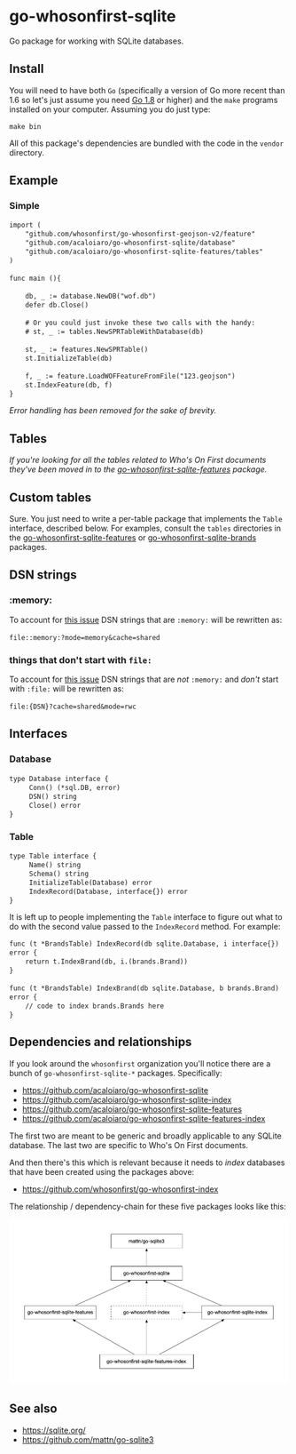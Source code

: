 # go-whosonfirst-sqlite

Go package for working with SQLite databases.

## Install

You will need to have both `Go` (specifically a version of Go more recent than 1.6 so let's just assume you need [Go 1.8](https://golang.org/dl/) or higher) and the `make` programs installed on your computer. Assuming you do just type:

```
make bin
```

All of this package's dependencies are bundled with the code in the `vendor` directory.

## Example

### Simple

```
import (
	"github.com/whosonfirst/go-whosonfirst-geojson-v2/feature"
	"github.com/acaloiaro/go-whosonfirst-sqlite/database"
	"github.com/acaloiaro/go-whosonfirst-sqlite-features/tables"
)

func main (){

	db, _ := database.NewDB("wof.db")
	defer db.Close()

	# Or you could just invoke these two calls with the handy:
	# st, _ := tables.NewSPRTableWithDatabase(db)

	st, _ := features.NewSPRTable()
	st.InitializeTable(db)

	f, _ := feature.LoadWOFFeatureFromFile("123.geojson")
	st.IndexFeature(db, f)
}
```

_Error handling has been removed for the sake of brevity._

## Tables

_If you're looking for all the tables related to Who's On First documents they've been moved in to the [go-whosonfirst-sqlite-features](https://github.com/acaloiaro/go-whosonfirst-sqlite-features) package._

## Custom tables

Sure. You just need to write a per-table package that implements the `Table` interface, described below. For examples, consult the `tables` directories in the [go-whosonfirst-sqlite-features](https://github.com/acaloiaro/go-whosonfirst-sqlite-features) or [go-whosonfirst-sqlite-brands](https://github.com/acaloiaro/go-whosonfirst-sqlite-brands) packages.

## DSN strings

### :memory:

To account for [this issue](https://github.com/mattn/go-sqlite3/issues/204) DSN strings that are `:memory:` will be rewritten as:

`file::memory:?mode=memory&cache=shared`

### things that don't start with `file:`

To account for [this issue](https://github.com/mattn/go-sqlite3/issues/39) DSN strings that are _not_ `:memory:` and _don't_ start with `:file:` will be rewritten as:

`file:{DSN}?cache=shared&mode=rwc`

## Interfaces

### Database

```
type Database interface {
     Conn() (*sql.DB, error)
     DSN() string
     Close() error
}
```

### Table

```
type Table interface {
     Name() string
     Schema() string
     InitializeTable(Database) error
     IndexRecord(Database, interface{}) error
}
```

It is left up to people implementing the `Table` interface to figure out what to do with the second value passed to the `IndexRecord` method. For example:

```
func (t *BrandsTable) IndexRecord(db sqlite.Database, i interface{}) error {
	return t.IndexBrand(db, i.(brands.Brand))
}

func (t *BrandsTable) IndexBrand(db sqlite.Database, b brands.Brand) error {
	// code to index brands.Brands here
}
```

## Dependencies and relationships

If you look around the `whosonfirst` organization you'll notice there are a bunch of `go-whosonfirst-sqlite-*` packages. Specifically:

* https://github.com/acaloiaro/go-whosonfirst-sqlite
* https://github.com/acaloiaro/go-whosonfirst-sqlite-index
* https://github.com/acaloiaro/go-whosonfirst-sqlite-features
* https://github.com/acaloiaro/go-whosonfirst-sqlite-features-index

The first two are meant to be generic and broadly applicable to any SQLite database. The last two are specific to Who's On First documents.

And then there's this which is relevant because it needs to _index_ databases that have been created using the packages above:

* https://github.com/whosonfirst/go-whosonfirst-index

The relationship / dependency-chain for these five packages looks like this:

![](docs/deps.jpg)

## See also

* https://sqlite.org/
* https://github.com/mattn/go-sqlite3